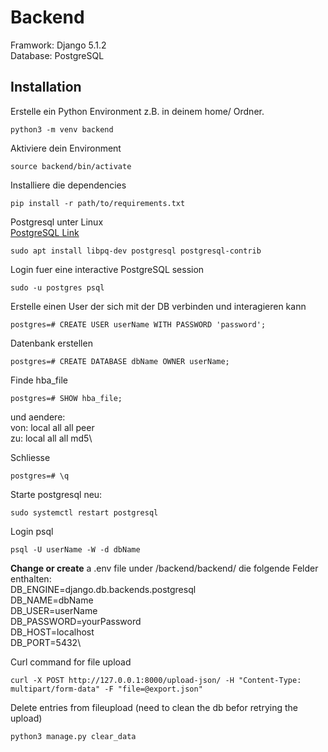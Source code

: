 # Backend
Framwork: Django 5.1.2\
Database: PostgreSQL

## Installation
Erstelle ein Python Environment z.B. in deinem home/ Ordner.
```console
python3 -m venv backend
```

Aktiviere dein Environment
```console
source backend/bin/activate
```

Installiere die dependencies
```console
pip install -r path/to/requirements.txt
```

Postgresql unter Linux\
[PostgreSQL Link](https://www.postgresql.org/download/)
```console
sudo apt install libpq-dev postgresql postgresql-contrib
```

Login fuer eine interactive PostgreSQL session
```console
sudo -u postgres psql
```

Erstelle einen User der sich mit der DB verbinden und interagieren kann
```console
postgres=# CREATE USER userName WITH PASSWORD 'password';
```

Datenbank erstellen
```console
postgres=# CREATE DATABASE dbName OWNER userName;
```

Finde hba_file
```console
postgres=# SHOW hba_file;
```
und aendere:\
von:    local   all             all             peer\
zu:     local   all             all             md5\

Schliesse
```console
postgres=# \q
```

Starte postgresql neu:
```console
sudo systemctl restart postgresql
```

Login psql
```console
psql -U userName -W -d dbName
```

**Change or create** a .env file under /backend/backend/ die folgende Felder
enthalten:\
DB_ENGINE=django.db.backends.postgresql\
DB_NAME=dbName\
DB_USER=userName\
DB_PASSWORD=yourPassword\
DB_HOST=localhost\
DB_PORT=5432\

Curl command for file upload
```console
curl -X POST http://127.0.0.1:8000/upload-json/ -H "Content-Type: multipart/form-data" -F "file=@export.json"
```

Delete entries from fileupload (need to clean the db befor retrying the upload)
```console
python3 manage.py clear_data
```

